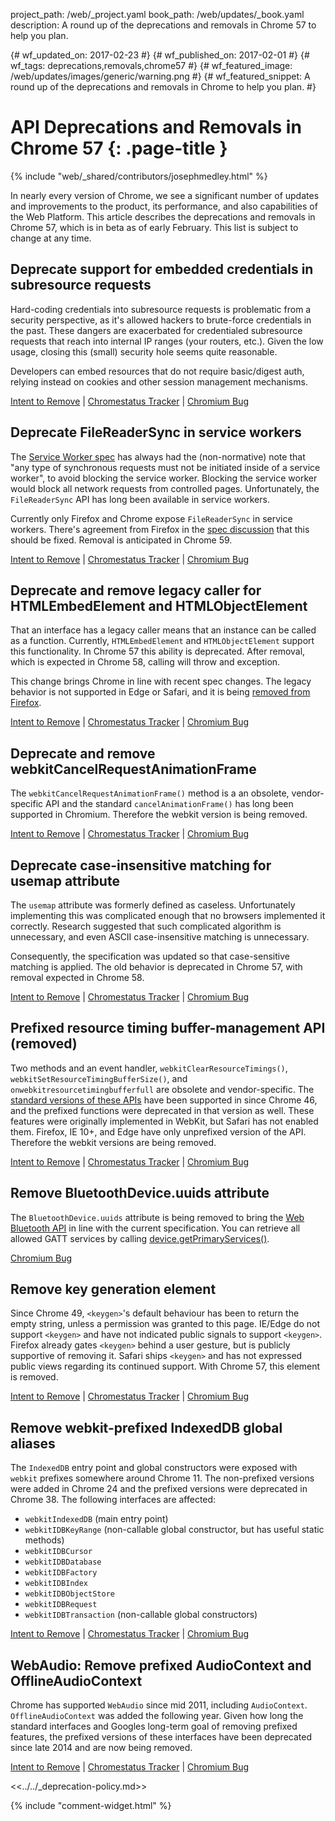 project_path: /web/_project.yaml
book_path: /web/updates/_book.yaml
description: A round up of the deprecations and removals in Chrome 57 to help you plan.

{# wf_updated_on: 2017-02-23 #}
{# wf_published_on: 2017-02-01 #}
{# wf_tags: deprecations,removals,chrome57 #}
{# wf_featured_image: /web/updates/images/generic/warning.png #}
{# wf_featured_snippet: A round up of the deprecations and removals in Chrome to help you plan. #}

# API Deprecations and Removals in Chrome 57 {: .page-title }

{% include "web/_shared/contributors/josephmedley.html" %}

In nearly every version of Chrome, we see a significant number of updates and
improvements to the product, its performance, and also capabilities of the Web
Platform. This article describes the deprecations and removals in Chrome 57,
which is in beta as of early February. This list is subject to change at any
time.

## Deprecate support for embedded credentials in subresource requests

Hard-coding credentials into subresource requests is problematic from a
security perspective, as it's allowed hackers to brute-force credentials in
the past. These dangers are exacerbated for credentialed subresource requests
that reach into internal IP ranges (your routers, etc.). Given the low usage,
closing this (small) security hole seems quite reasonable.

Developers can embed resources that do not require basic/digest auth, relying
instead on cookies and other session management mechanisms.

[Intent to Remove](https://groups.google.com/a/chromium.org/d/topic/blink-dev/lx-U_JR2BF0/discussion) &#124;
[Chromestatus Tracker](https://www.chromestatus.com/feature/5669008342777856) &#124;
[Chromium Bug](https://bugs.chromium.org/p/chromium/issues/detail?id=435547)

## Deprecate FileReaderSync in service workers

The [Service Worker spec](https://www.w3.org/TR/service-workers/)
has always had the (non-normative) note that "any
type of synchronous requests must not be initiated inside of a service
worker", to avoid blocking the service worker. Blocking the service worker
would block all network requests from controlled pages. Unfortunately, the
`FileReaderSync` API has long been available in service workers. 

Currently only Firefox and Chrome expose `FileReaderSync` in service workers.
There's agreement from Firefox in the [spec discussion](https://github.com/w3c/ServiceWorker/issues/735)
that this should be fixed. Removal is anticipated in Chrome 59.

[Intent to Remove](https://groups.google.com/a/chromium.org/d/topic/blink-dev/cjWtqRD6iw8/discussion) &#124;
[Chromestatus Tracker](https://www.chromestatus.com/feature/5739144722513920) &#124;
[Chromium Bug](https://bugs.chromium.org/p/chromium/issues/detail?id=688586)

## Deprecate and remove legacy caller for HTMLEmbedElement and HTMLObjectElement

That an interface has a legacy caller means that an instance can be called as a
function. Currently, `HTMLEmbedElement` and `HTMLObjectElement` support this
functionality. In Chrome 57 this ability is deprecated. After removal, which is
expected in Chrome 58, calling will throw and exception.

This change brings Chrome in line with recent spec changes. The legacy behavior
is not supported in Edge or Safari, and it is being
[removed from Firefox](https://bugzilla.mozilla.org/show_bug.cgi?id=909656).

[Intent to Remove](https://groups.google.com/a/chromium.org/d/topic/blink-dev/AiDZ7ru9mGg/discussion) &#124;
[Chromestatus Tracker](https://www.chromestatus.com/feature/5715026367217664) &#124;
[Chromium Bug](https://bugs.chromium.org/p/chromium/issues/detail?id=663662)

## Deprecate and remove webkitCancelRequestAnimationFrame

The `webkitCancelRequestAnimationFrame()` method is a an obsolete,
vendor-specific API and the standard `cancelAnimationFrame()` has long
been supported in Chromium. Therefore the webkit version is being removed.

[Intent to Remove](https://groups.google.com/a/chromium.org/d/topic/blink-dev/RiDsdLsIdWc/discussion) &#124;
[Chromestatus Tracker](https://www.chromestatus.com/feature/5588435494502400) &#124;
[Chromium Bug](https://bugs.chromium.org/p/chromium/issues/detail?id=146849)

## Deprecate case-insensitive matching for usemap attribute

The `usemap` attribute was formerly defined as caseless. Unfortunately
implementing this was complicated enough that no browsers implemented it
correctly. Research suggested that such complicated algorithm is unnecessary,
and even ASCII case-insensitive matching is unnecessary. 

Consequently, the specification was updated so that case-sensitive matching is
applied. The old behavior is deprecated in Chrome 57, with removal expected in
Chrome 58.

[Intent to Remove](https://groups.google.com/a/chromium.org/d/topic/blink-dev/8pHdFzN0YQc/discussion) &#124;
[Chromestatus Tracker](https://www.chromestatus.com/feature/5760965337415680) &#124;
[Chromium Bug](https://bugs.chromium.org/p/chromium/issues/detail?id=659464)

## Prefixed resource timing buffer-management API (removed)

Two methods and an event handler, `webkitClearResourceTimings()`,
`webkitSetResourceTimingBufferSize()`, and `onwebkitresourcetimingbufferfull`
are obsolete and vendor-specific. The 
[standard versions of these APIs](https://www.chromestatus.com/features/5710624386449408)
have been supported in since Chrome 46, and the prefixed functions were
deprecated in that version as well. These features were originally
implemented in WebKit, but Safari has not enabled them. Firefox, IE 10+, and
Edge have only unprefixed version of the API. Therefore the webkit versions
are being removed.

[Intent to Remove](https://groups.google.com/a/chromium.org/d/topic/blink-dev/Ou_Dwfp8Ons/discussion) &#124;
[Chromestatus Tracker](https://www.chromestatus.com/feature/5688905986736128) &#124;
[Chromium Bug](https://bugs.chromium.org/p/chromium/issues/detail?id=678547)

## Remove BluetoothDevice.uuids attribute

The `BluetoothDevice.uuids` attribute is being removed to bring the
[Web Bluetooth API](https://www.chromestatus.com/features/5264933985976320) in
line with the current specification. You can retrieve all allowed GATT services by calling
[device.getPrimaryServices()](https://webbluetoothcg.github.io/web-bluetooth/#dom-bluetoothremotegattserver-getprimaryservices).

[Chromium Bug](https://bugs.chromium.org/p/chromium/issues/detail?id=653317)

## Remove key generation element

Since Chrome 49, `<keygen>`'s default behaviour has been to return the empty
string, unless a permission was granted to this page. IE/Edge do not support
`<keygen>` and have not indicated public signals to support `<keygen>`.
Firefox already gates `<keygen>` behind a user gesture, but is publicly
supportive of removing it. Safari ships `<keygen>` and has not expressed
public views regarding its continued support. With Chrome 57, this element
is removed.

[Intent to Remove](https://groups.google.com/a/chromium.org/d/topic/blink-dev/pX5NbX0Xack/discussion) &#124;
[Chromestatus Tracker](https://www.chromestatus.com/feature/5716060992962560) &#124;
[Chromium Bug](https://bugs.chromium.org/p/chromium/issues/detail?id=568184)

## Remove webkit-prefixed IndexedDB global aliases

The `IndexedDB` entry point and global constructors were exposed with `webkit` 
prefixes somewhere around Chrome 11. The non-prefixed versions were added in
Chrome 24 and the prefixed versions were deprecated in Chrome 38. The
following interfaces are affected:

* `webkitIndexedDB` (main entry point)
* `webkitIDBKeyRange` (non-callable global constructor, but has useful static methods)
* `webkitIDBCursor`
* `webkitIDBDatabase`
* `webkitIDBFactory`
* `webkitIDBIndex`
* `webkitIDBObjectStore`
* `webkitIDBRequest`
* `webkitIDBTransaction` (non-callable global constructors)

[Intent to Remove](https://groups.google.com/a/chromium.org/forum/#!msg/blink-dev/biC_Tz7UV5Y/X5752vTvAgAJ) &#124;
[Chromestatus Tracker](https://www.chromestatus.com/feature/5775330191081472) &#124;
[Chromium Bug](https://bugs.chromium.org/p/chromium/issues/detail?id=665243)

## WebAudio: Remove prefixed AudioContext and OfflineAudioContext

Chrome has supported `WebAudio` since mid 2011, including `AudioContext`.
`OfflineAudioContext` was added the following year. Given how long the
standard interfaces and Googles long-term goal of removing prefixed features,
the prefixed versions of these interfaces have been deprecated since late
2014 and are now being removed.

[Intent to Remove](https://groups.google.com/a/chromium.org/d/topic/blink-dev/of6S04dUf54/discussion) &#124;
[Chromestatus Tracker](https://www.chromestatus.com/feature/4571020824412160) &#124;
[Chromium Bug](https://bugs.chromium.org/p/chromium/issues/detail?id=665887)

<<../../_deprecation-policy.md>>

{% include "comment-widget.html" %}
